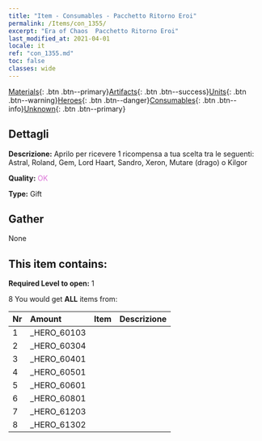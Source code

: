 ```yaml
---
title: "Item - Consumables - Pacchetto Ritorno Eroi"
permalink: /Items/con_1355/
excerpt: "Era of Chaos  Pacchetto Ritorno Eroi"
last_modified_at: 2021-04-01
locale: it
ref: "con_1355.md"
toc: false
classes: wide
---
```

 [Materials](/it/Items/){: .btn .btn--primary}[Artifacts](/it/Items/Artifacts/){: .btn .btn--success}[Units](/it/Items/Units/){: .btn .btn--warning}[Heroes](/it/Items/Heroes/){: .btn .btn--danger}[Consumables](/it/Items/Consumables/){: .btn .btn--info}[Unknown](/it/Items/Unknown/){: .btn .btn--primary}

## Dettagli
 **Descrizione:** Aprilo per ricevere 1 ricompensa a tua scelta tra le seguenti: Astral, Roland, Gem, Lord Haart, Sandro, Xeron, Mutare (drago) o Kilgor

 **Quality:** <span style="color: #DA70D6">OK</span>

 **Type:** Gift

## Gather

  None

## This item contains:

 **Required Level to open:** 1

 8 You would get **ALL** items  from:

  | Nr | Amount |     Item    | Descrizione |
  |:---|:-------|:------------|:-----------:|
  | 1 | _HERO_60103 | 
  | 2 | _HERO_60304 | 
  | 3 | _HERO_60401 | 
  | 4 | _HERO_60501 | 
  | 5 | _HERO_60601 | 
  | 6 | _HERO_60801 | 
  | 7 | _HERO_61203 | 
  | 8 | _HERO_61302 | 
